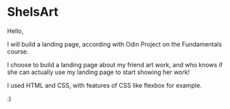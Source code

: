 # SheIsArt
Hello,

I will build a landing page, according with Odin Project on the Fundamentals course.

I choose to build a landing page about my friend art work, and who knows if she can actually use my landing page to start showing her work!

I used HTML and CSS, with features of CSS like flexbox for example.


:)
